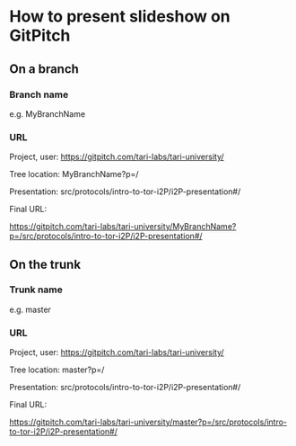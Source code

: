 # How to present slideshow on GitPitch

## On a branch
### Branch name
e.g. MyBranchName

### URL
Project, user:   https://gitpitch.com/tari-labs/tari-university/

Tree location:   MyBranchName?p=/

Presentation:   src/protocols/intro-to-tor-i2P/i2P-presentation#/

Final URL:

https://gitpitch.com/tari-labs/tari-university/MyBranchName?p=/src/protocols/intro-to-tor-i2P/i2P-presentation#/

## On the trunk
### Trunk name
e.g. master
### URL
Project, user:   https://gitpitch.com/tari-labs/tari-university/

Tree location:   master?p=/

Presentation:    src/protocols/intro-to-tor-i2P/i2P-presentation#/

Final URL:

https://gitpitch.com/tari-labs/tari-university/master?p=/src/protocols/intro-to-tor-i2P/i2P-presentation#/
